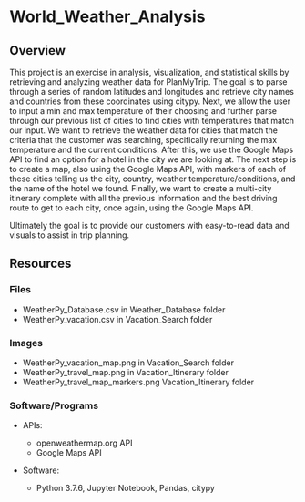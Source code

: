 # World_Weather_Analysis
## Overview

This project is an exercise in analysis, visualization, and statistical skills by retrieving and analyzing weather data for PlanMyTrip. The goal is to parse through a series of random latitudes and longitudes and retrieve city names and countries from these coordinates using citypy. Next, we allow the user to input a min and max temperature of their choosing and further parse through our previous list of cities to find cities with temperatures that match our input.  We want to retrieve the weather data for cities that match the criteria that the customer was searching, specifically returning the max temperature and the current conditions. After this, we use the Google Maps API to find an option for a hotel in the city we are looking at. The next step is to create a map, also using the Google Maps API, with markers of each of these cities telling us the city, country, weather temperature/conditions, and the name of the hotel we found. Finally, we want to create a multi-city itinerary complete with all the previous information and the best driving route to get to each city, once again, using the Google Maps API.

Ultimately the goal is to provide our customers with easy-to-read data and visuals to assist in trip planning.

## Resources

### Files
- WeatherPy_Database.csv in Weather_Database folder
- WeatherPy_vacation.csv in Vacation_Search folder

### Images
- WeatherPy_vacation_map.png in Vacation_Search folder
- WeatherPy_travel_map.png in Vacation_Itinerary folder
- WeatherPy_travel_map_markers.png Vacation_Itinerary folder

### Software/Programs
- APIs:
    - openweathermap.org API
    - Google Maps API

- Software:
    - Python 3.7.6, Jupyter Notebook, Pandas, citypy